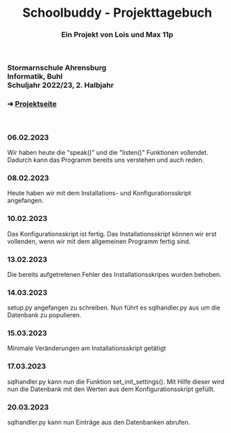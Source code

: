 <!-- Muss noch neu geschrieben werden - bin gerade dabei, Max-->

<!--Written by Max Leon Guwa (OrangePurgatory; https://github.com/OrangePurgatory)-->


<head>
<h1 align="center">Schoolbuddy - Projekttagebuch</h1> 
</head>
<h3 align="center"> Ein Projekt von Lois und Max 11p </h3>
</br>

<picture>
  <source media="(prefers-color-scheme: dark)" srcset="https://user-images.githubusercontent.com/105984356/186677878-5eddbf06-304d-4ea7-90db-5ddba9e40dbf.png">
  <source media="(prefers-color-scheme: light)" srcset="https://user-images.githubusercontent.com/105984356/186676647-16dacef0-4117-4750-afc1-1d4d6409e6d3.png">
  <img alt="" src="">
</picture>


<h3 align="left">Stormarnschule Ahrensburg <br/> Informatik, Buhl <br/> Schuljahr 2022/23, 2. Halbjahr </br> </h3> </div>
<h3 align="left"> &#10132; <a href="https://github.com/LoMaTiInformatik/SchoolBuddy/blob/main/README.md"> Projektseite</a> </h3> 
</br>



### 06.02.2023

Wir haben heute die "speak()" und die "listen()" Funktionen vollendet. Dadurch kann das Programm bereits uns verstehen und auch reden.

### 08.02.2023

Heute haben wir mit dem Installations- und Konfigurationsskript angefangen.

### 10.02.2023

Das Konfigurationsskript ist fertig. Das Installationsskript können wir erst vollenden, wenn wir mit dem allgemeinen Programm fertig sind.

### 13.02.2023

Die bereits aufgetretenen Fehler des Installationsskripes wurden behoben.

### 14.03.2023

setup.py angefangen zu schreiben. Nun führt es sqlhandler.py aus um die Datenbank zu populieren.

### 15.03.2023

Minimale Veränderungen am Installationsskript getätigt

### 17.03.2023

sqlhandler.py kann nun die Funktion set_init_settings(). Mit Hilfe dieser wird nun die Datenbank mit den Werten aus dem Konfigurationsskript gefüllt.

### 20.03.2023

sqlhandler.py kann nun Einträge aus den Datenbanken abrufen.